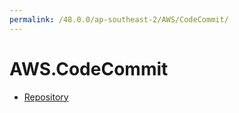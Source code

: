 ```yaml
---
permalink: /48.0.0/ap-southeast-2/AWS/CodeCommit/
---
```


# AWS.CodeCommit



* [Repository](Repository.md)